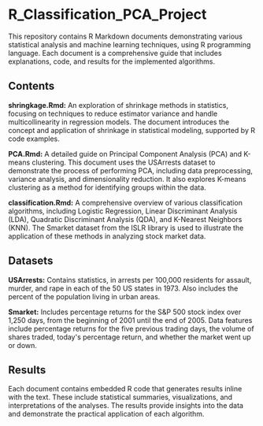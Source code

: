 # R_Classification_PCA_Project

This repository contains R Markdown documents demonstrating various statistical analysis and machine learning techniques, using R programming language. Each document is a comprehensive guide that includes explanations, code, and results for the implemented algorithms.

## Contents
**shringkage.Rmd:** An exploration of shrinkage methods in statistics, focusing on techniques to reduce estimator variance and handle multicollinearity in regression models. The document introduces the concept and application of shrinkage in statistical modeling, supported by R code examples.

**PCA.Rmd:** A detailed guide on Principal Component Analysis (PCA) and K-means clustering. This document uses the USArrests dataset to demonstrate the process of performing PCA, including data preprocessing, variance analysis, and dimensionality reduction. It also explores K-means clustering as a method for identifying groups within the data.

**classification.Rmd:** A comprehensive overview of various classification algorithms, including Logistic Regression, Linear Discriminant Analysis (LDA), Quadratic Discriminant Analysis (QDA), and K-Nearest Neighbors (KNN). The Smarket dataset from the ISLR library is used to illustrate the application of these methods in analyzing stock market data.

## Datasets
**USArrests:** Contains statistics, in arrests per 100,000 residents for assault, murder, and rape in each of the 50 US states in 1973. Also includes the percent of the population living in urban areas.

**Smarket:** Includes percentage returns for the S&P 500 stock index over 1,250 days, from the beginning of 2001 until the end of 2005. Data features include percentage returns for the five previous trading days, the volume of shares traded, today's percentage return, and whether the market went up or down.

## Results
Each document contains embedded R code that generates results inline with the text. These include statistical summaries, visualizations, and interpretations of the analyses. The results provide insights into the data and demonstrate the practical application of each algorithm.
